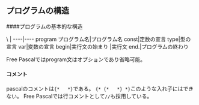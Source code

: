 ## プログラムの構造

####プログラムの基本的な構造

\ |
----|----
program プログラム名|プログラム名
const|定数の宣言
type|型の宣言
var|変数の宣言
begin|実行文の始まり
 |実行文
end.|プログラムの終わり


Free Pascalではprogram文はオプションであり省略可能。

#### コメント
pascalのコメントは`{*   *}`である。
`{* {*   *} *}`このような入れ子にはできない。
Free Pascalでは行コメントとして`//`も採用している。
